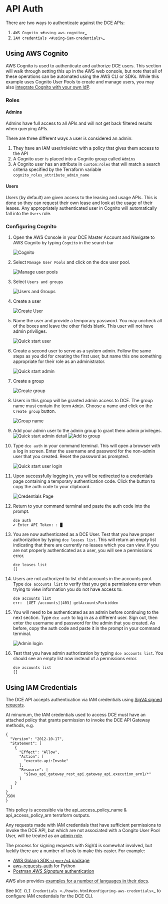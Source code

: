 # API Auth

There are two ways to authenticate against the DCE APIs:

1. `AWS Cognito <#using-aws-cognito>`_
1. `IAM credentials <#using-iam-credentials>`_

## Using AWS Cognito

AWS Cognito is used to authenticate and authorize DCE users. This section will walk through setting this
up in the AWS web console, but note that all of these operations can be automated using the AWS CLI or SDKs. While
this example uses Cognito User Pools to create and manage users, you may also [integrate Cognito with your own IdP](https://docs.aws.amazon.com/cognito/latest/developerguide/cognito-user-pools-identity-provider.html).

### Roles

#### Admins

Admins have full access to all APIs and will not get back filtered results when querying APIs.

There are three different ways a user is considered an admin:

1. They have an IAM user/role/etc with a policy that gives them access to the API
1. A Cognito user is placed into a Cognito group called `Admins`
1. A Cognito user has an attribute in `custom:roles` that will match a search criteria specified by the Terraform variable `cognito_roles_attribute_admin_name`

#### Users

Users (by default) are given access to the leasing and usage APIs.  This is done so they can request their own lease and look at the usage of their leases.  Any appropriately authenticated user in Cognito will automatically fall into the `Users` role.

### Configuring Cognito

1. Open the AWS Console in your DCE Master Account and Navigate to AWS Cognito by typing `Cognito` in the search bar

    ![Cognito](./img/cognito.png)

1. Select `Manage User Pools` and click on the dce user pool.

    ![Manage user pools](./img/manageuserpools.png)

1. Select `Users and groups`

    ![Users and Groups](./img/usersandgroups.png)

1. Create a user

    ![Create User](./img/createuser.png)

1. Name the user and provide a temporary password. You may uncheck all of the boxes and leave the other fields blank. This user will not have admin priviliges.

    ![Quick start user](./img/quickstartuser.png)

1. Create a second user to serve as a system admin. Follow the same steps as you did for creating the first user, but name this one something appropriate for their role as an administrator.

    ![Quick start admin](./img/quickstartadmin.png)

1. Create a group

    ![Create group](./img/creategroup.png)

1. Users in this group will be granted admin access to DCE. The group name must contain the term `Admin`. Choose a name and click on the `Create group` button.

    ![Group name](./img/groupname.png)

1. Add your admin user to the admin group to grant them admin privileges.
    ![Quick start admin detail](./img/quickstartadmindetail.png)
    ![Add to group](./img/addtogroup.png)

1. Type `dce auth` in your command terminal. This will open a browser with a log in screen. Enter the username and password for the non-admin user that you created. Reset the password as prompted.

    ![Quick start user login](./img/quickstartuserlogin.png)

1. Upon successfully logging in, you will be redirected to a credentials page containing a temporary authentication code. Click the button to copy the auth code to your clipboard.

    ![Credentials Page](./img/credspage.png)

1. Return to your command terminal and paste the auth code into the prompt.

    ```
    dce auth
    ✔ Enter API Token: : █
    ```

1. You are now authenticated as a DCE User. Test that you have proper authorization by typing `dce leases list`.
This will return an empty list indicating that there are currently no leases which you can view.
If you are not properly authenticated as a user, you will see a permissions error.

    ```
    dce leases list
    []
    ```

1. Users are not authorized to list child accounts in the accounts pool. Type `dce accounts list` to verify that you get a permissions error when trying to
view information you do not have access to.

    ```
    dce accounts list
    err:  [GET /accounts][403] getAccountsForbidden
    ```

1. You will need to be authenticated as an admin before continuing to the next section. Type `dce auth` to log in as a different user. Sign out, then enter the username
and password for the admin that you created. As before, copy the auth code and paste it in the prompt in your command terminal.

    ![Admin login](./img/quickstartadminlogin.png)

1. Test that you have admin authorization by typing `dce accounts list`. You should see an empty list now instead of a permissions error.

    ```
    dce accounts list
    []
    ```

## Using IAM Credentials

The DCE API accepts authentication via IAM credentials using [SigV4 signed requests](https://docs.aws.amazon.com/general/latest/gr/sigv4_signing.html). 

At minumum, the IAM credentials used to access DCE must have an attached policy that grants permission to invoke the DCE API Gateway methods, e.g.

```
{
  "Version": "2012-10-17",
  "Statement": [
    {
      "Effect": "Allow",
      "Action": [
        "execute-api:Invoke"
      ],
      "Resource": [
        "${aws_api_gateway_rest_api.gateway_api.execution_arn}/*"
      ]
    }
  ]
}
JSON
}
```

This policy is accessible via the api_access_policy_name & api_access_policy_arn terraform outputs.

Any requests made with IAM credentials that have sufficient permissions to invoke the DCE API, but which are not associated with a Congito User Pool User, will be treated as an [admin role](#admins).

The process for signing requests with SigV4 is somewhat involved, but luckily there are a number of tools to make this easier. For example:

- [AWS Golang SDK `signer/v4` package](https://docs.aws.amazon.com/sdk-for-go/api/aws/signer/v4/)
- [aws-requests-auth](https://github.com/DavidMuller/aws-requests-auth) for Python
- [Postman _AWS Signature_ authentication](https://docs.aws.amazon.com/apigateway/latest/developerguide/how-to-use-postman-to-call-api.html)

AWS also provides [examples for a number of languages in their docs](https://docs.aws.amazon.com/general/latest/gr/signature-v4-examples.html).

See `DCE CLI Credentials <./howto.html#configuring-aws-credentials>`_ to configure IAM credentials for the DCE CLI.